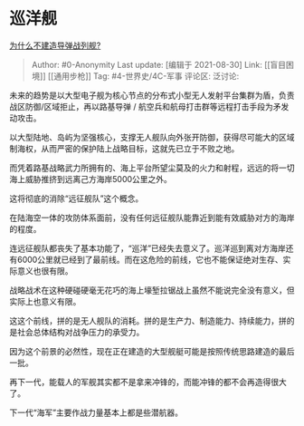 # 巡洋舰
[为什么不建造导弹战列舰?](https://www.zhihu.com/question/479112861/answer/2091948199)

> Author: #0-Anonymity
> Last update: [编辑于 2021-08-30]
> Link: [[盲目困境]] [[通用步枪]]
> Tag: #4-世界史/4C-军事
> 评论区:
> 泛讨论:

未来的趋势是以大型电子舰为核心节点的分布式小型无人发射平台集群为盾，负责战区防御/区域拒止，再以路基导弹 / 航空兵和航母打击群等远程打击手段为矛发动攻击。

以大型陆地、岛屿为坚强核心，支撑无人舰队向外张开防御，获得尽可能大的区域制海权，从而严密的保护陆上战略目标，这就先已立于不败之地。

而凭着路基战略武力所拥有的、海上平台所望尘莫及的火力和射程，远远的将一切海上威胁推挤到远离己方海岸5000公里之外。

这将彻底的消除“远征舰队”这个概念。

在陆海空一体的攻防体系面前，没有任何远征舰队能靠近到能有效威胁对方的海岸的程度。

连远征舰队都丧失了基本功能了，“巡洋”已经失去意义了。巡洋巡到离对方海岸还有6000公里就已经到了最前线。而在这危险的前线，它也不能保证绝对生存、实际意义也很有限。

战略战术在这种硬碰硬毫无花巧的海上壕堑拉锯战上虽然不能说完全没有意义，但实际上也意义有限。

这这个前线，拼的是无人舰队的消耗。拼的是生产力、制造能力、持续能力，拼的是社会总体结构对战争压力的承受力。

因为这个前景的必然性，现在正在建造的大型舰艇可能是按照传统思路建造的最后一批。

再下一代，能载人的军舰其实都不是拿来冲锋的，而能冲锋的都不会再造得很大了。

下一代“海军”主要作战力量基本上都是些潜航器。
